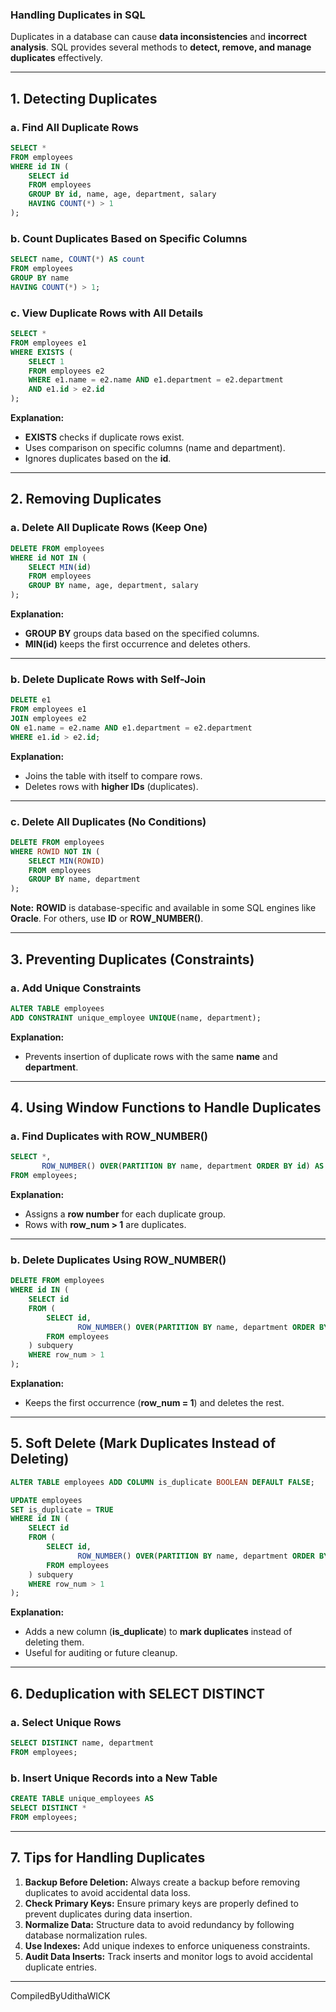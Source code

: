 ### **Handling Duplicates in SQL**

Duplicates in a database can cause **data inconsistencies** and **incorrect analysis**. SQL provides several methods to **detect, remove, and manage duplicates** effectively.

---

## **1. Detecting Duplicates**

### **a. Find All Duplicate Rows**
```sql
SELECT *
FROM employees
WHERE id IN (
    SELECT id
    FROM employees
    GROUP BY id, name, age, department, salary
    HAVING COUNT(*) > 1
);
```

### **b. Count Duplicates Based on Specific Columns**
```sql
SELECT name, COUNT(*) AS count
FROM employees
GROUP BY name
HAVING COUNT(*) > 1;
```

### **c. View Duplicate Rows with All Details**
```sql
SELECT *
FROM employees e1
WHERE EXISTS (
    SELECT 1
    FROM employees e2
    WHERE e1.name = e2.name AND e1.department = e2.department
    AND e1.id > e2.id
);
```
**Explanation:**
- **EXISTS** checks if duplicate rows exist.  
- Uses comparison on specific columns (name and department).  
- Ignores duplicates based on the **id**.

---

## **2. Removing Duplicates**

### **a. Delete All Duplicate Rows (Keep One)**
```sql
DELETE FROM employees
WHERE id NOT IN (
    SELECT MIN(id)
    FROM employees
    GROUP BY name, age, department, salary
);
```
**Explanation:**
- **GROUP BY** groups data based on the specified columns.  
- **MIN(id)** keeps the first occurrence and deletes others.

---

### **b. Delete Duplicate Rows with Self-Join**
```sql
DELETE e1
FROM employees e1
JOIN employees e2
ON e1.name = e2.name AND e1.department = e2.department
WHERE e1.id > e2.id;
```
**Explanation:**
- Joins the table with itself to compare rows.  
- Deletes rows with **higher IDs** (duplicates).

---

### **c. Delete All Duplicates (No Conditions)**
```sql
DELETE FROM employees
WHERE ROWID NOT IN (
    SELECT MIN(ROWID)
    FROM employees
    GROUP BY name, department
);
```
**Note:** **ROWID** is database-specific and available in some SQL engines like **Oracle**. For others, use **ID** or **ROW_NUMBER()**.

---

## **3. Preventing Duplicates (Constraints)**

### **a. Add Unique Constraints**
```sql
ALTER TABLE employees
ADD CONSTRAINT unique_employee UNIQUE(name, department);
```
**Explanation:**
- Prevents insertion of duplicate rows with the same **name** and **department**.  

---

## **4. Using Window Functions to Handle Duplicates**

### **a. Find Duplicates with ROW_NUMBER()**
```sql
SELECT *, 
       ROW_NUMBER() OVER(PARTITION BY name, department ORDER BY id) AS row_num
FROM employees;
```
**Explanation:**
- Assigns a **row number** for each duplicate group.  
- Rows with **row_num > 1** are duplicates.

---

### **b. Delete Duplicates Using ROW_NUMBER()**
```sql
DELETE FROM employees
WHERE id IN (
    SELECT id
    FROM (
        SELECT id,
               ROW_NUMBER() OVER(PARTITION BY name, department ORDER BY id) AS row_num
        FROM employees
    ) subquery
    WHERE row_num > 1
);
```
**Explanation:**
- Keeps the first occurrence (**row_num = 1**) and deletes the rest.  

---

## **5. Soft Delete (Mark Duplicates Instead of Deleting)**

```sql
ALTER TABLE employees ADD COLUMN is_duplicate BOOLEAN DEFAULT FALSE;

UPDATE employees
SET is_duplicate = TRUE
WHERE id IN (
    SELECT id
    FROM (
        SELECT id, 
               ROW_NUMBER() OVER(PARTITION BY name, department ORDER BY id) AS row_num
        FROM employees
    ) subquery
    WHERE row_num > 1
);
```
**Explanation:**
- Adds a new column (**is_duplicate**) to **mark duplicates** instead of deleting them.  
- Useful for auditing or future cleanup.

---

## **6. Deduplication with SELECT DISTINCT**

### **a. Select Unique Rows**
```sql
SELECT DISTINCT name, department
FROM employees;
```

### **b. Insert Unique Records into a New Table**
```sql
CREATE TABLE unique_employees AS
SELECT DISTINCT *
FROM employees;
```

---

## **7. Tips for Handling Duplicates**

1. **Backup Before Deletion:** Always create a backup before removing duplicates to avoid accidental data loss.  
2. **Check Primary Keys:** Ensure primary keys are properly defined to prevent duplicates during data insertion.  
3. **Normalize Data:** Structure data to avoid redundancy by following database normalization rules.  
4. **Use Indexes:** Add unique indexes to enforce uniqueness constraints.  
5. **Audit Data Inserts:** Track inserts and monitor logs to avoid accidental duplicate entries.

---

CompiledByUdithaWICK
